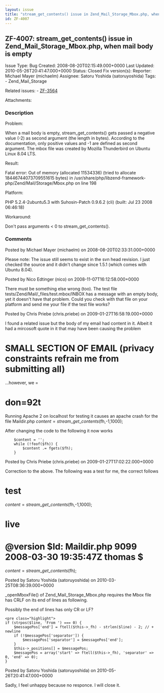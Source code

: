```yaml
---
layout: issue
title: "stream_get_contents() issue in Zend_Mail_Storage_Mbox.php, when mail body is empty"
id: ZF-4007
---
```


ZF-4007: stream\_get\_contents() issue in Zend\_Mail\_Storage\_Mbox.php, when mail body is empty
------------------------------------------------------------------------------------------------

 Issue Type: Bug Created: 2008-08-20T02:15:49.000+0000 Last Updated: 2010-05-26T20:41:47.000+0000 Status: Closed Fix version(s): 
 Reporter:  Michael Mayer (michaelm)  Assignee:  Satoru Yoshida (satoruyoshida)  Tags: - Zend\_Mail\_Storage
 
 Related issues: - [ZF-3564](/issues/browse/ZF-3564)
 
 Attachments: 
### Description

Problem:

When a mail body is empty, stream\_get\_contents() gets passed a negative value (-2) as second argument (the length in bytes). According to the documentation, only positive values and -1 are defined as second argument. The mbox file was created by Mozilla Thunderbird on Ubuntu Linux 8.04 LTS.

Result:

Fatal error: Out of memory (allocated 11534336) (tried to allocate 18446744073709551615 bytes) in /usr/share/php/libzend-framework-php/Zend/Mail/Storage/Mbox.php on line 198

Platform:

PHP 5.2.4-2ubuntu5.3 with Suhosin-Patch 0.9.6.2 (cli) (built: Jul 23 2008 06:46:18)

Workaround:

Don't pass arguments < 0 to stream\_get\_contents().

 

 

### Comments

Posted by Michael Mayer (michaelm) on 2008-08-20T02:33:31.000+0000

Please note: The issue still seems to exist in the svn head revision. I just checked the source and it didn't change since 1.5.1 (which comes with Ubuntu 8.04).

 

 

Posted by Nico Edtinger (nico) on 2008-11-07T16:12:58.000+0000

There must be something else wrong (too). The test file tests/Zend/Mail/\_files/test.mbox/INBOX has a message with an empty body, yet it doesn't have that problem. Could you check with that file on your platform and send me your file if the test file works?

 

 

Posted by Chris Priebe (chris.priebe) on 2009-01-27T16:58:19.000+0000

I found a related issue but the body of my email had content in it. Albeit it had a mircosoft quote in it that may have been causing the problem

SMALL SECTION OF EMAIL (privacy constraints refrain me from submitting all)
===========================================================================

...however, we =

don=92t
=======

Running Apache 2 on localhost for testing it causes an apache crash for the file Maildir.php $content = stream\_get\_contents($fh,-1,1000);

After changing the code to the following it now works

 
        $content = '';
        while (!feof($fh)) {
            $content .= fgets($fh);
        }


 

 

Posted by Chris Priebe (chris.priebe) on 2009-01-27T17:02:22.000+0000

Correction to the above. The following was a test for me, the correct follows

test
====

$content = stream\_get\_contents($fh,-1,1000);

live
====

@version $Id: Maildir.php 9099 2008-03-30 19:35:47Z thomas $
============================================================

$content = stream\_get\_contents($fh);

 

 

Posted by Satoru Yoshida (satoruyoshida) on 2010-03-25T08:36:39.000+0000

\_openMboxFile() of Zend\_Mail\_Storage\_Mbox.php requires the Mbox file has CRLF on its end of lines as following.

Possibly the end of lines has only CR or LF?

 
    <pre class="highlight">
    if (strpos($line, 'From ') === 0) {
        $messagePos['end'] = ftell($this->_fh) - strlen($line) - 2; // + newline
        if (!$messagePos['separator']) {
            $messagePos['separator'] = $messagePos['end'];
        }
        $this->_positions[] = $messagePos;
        $messagePos = array('start' => ftell($this->_fh), 'separator' => 0, 'end' => 0);
    }


 

 

Posted by Satoru Yoshida (satoruyoshida) on 2010-05-26T20:41:47.000+0000

Sadly, I feel unhappy because no responce. I will close it.

 

 